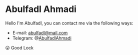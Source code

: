 # Abulfadl Ahmadi

Hello I'm Abulfadl, you can contact me via the following ways:
 - E-mail: [abulfadl@mail.com](mailto:abulfadl@mail.com)
 - Telegram: @[AbulfadlAhmadi](https://t.me/Abulfadl_Ahmadi)
 
 😜 Good Lock
